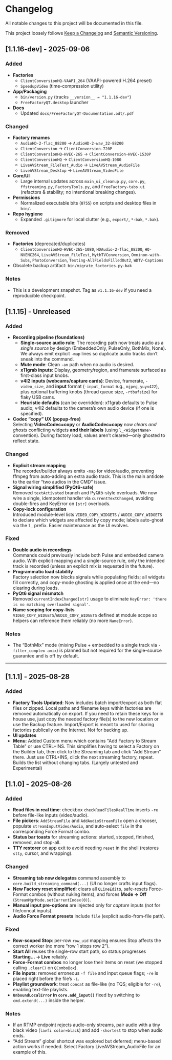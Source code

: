 # Changelog
All notable changes to this project will be documented in this file.

This project loosely follows [Keep a Changelog](https://keepachangelog.com/) and [Semantic Versioning](https://semver.org/).

## [1.1.16-dev] - 2025-09-06

### Added
- **Factories**
  - `ClientConversionHQ-VAAPI_264` (VAAPI-powered H.264 preset)
  - `SpeedupVideo` (time-compression utility)
- **App/Packaging**
  - `bin/version.py` (tracks `__version__ = "1.1.16-dev"`)
  - `FreeFactoryQT.desktop` launcher
- **Docs**
  - Updated `docs/FreeFactoryQT-Documentation.odt/.pdf`

### Changed
- **Factory renames**
  - `AudioHD-2-flac_88200` → `AudioHD-2-wav_32-88200`
  - `ClientConversion` → `ClientConversion-720P`
  - `ClientConversionHQ-HVEC-265` → `ClientConversion-HVEC-1530P`
  - `ClientConversionHQ` → `ClientConversionHQ-1080`
  - `LiveAVStream_FileTest_Audio` → `LiveAVStream_AudioFile`
  - `LiveAVStream_Desktop` → `LiveAVStream_VideoFile`
- **Core/UI**
  - Large internal updates across `main_ui_cleanup.py`, `core.py`, `ffstreaming.py`, `FactoryTools.py`, and `FreeFactory-tabs.ui` (refactors & stability; no intentional breaking changes).
- **Permissions**
  - Normalized executable bits (`0755`) on scripts and desktop files in `bin/`.
- **Repo hygiene**
  - Expanded `.gitignore` for local clutter (e.g., `export/`, `*-bak`, `*.bak`).

### Removed
- **Factories** (deprecated/duplicates)
  - `ClientConversionHQ-HVEC-265-1080`, `HDAudio-2-flac_88200`, `HQ-NVENC264`,
    `LiveAVStream_FileTest`, `MythTVConversion`, `Omninon-with-Subs`,
    `PhotoConversion`, `Testing-AllFieldsFilledOut2`, `WDTV-Captions`
- Obsolete backup artifact: `bin/migrate_factories.py-bak`

### Notes
- This is a development snapshot. Tag as `v1.1.16-dev` if you need a reproducible checkpoint.

## [1.1.15] - Unreleased

### Added
- **Recording pipeline (foundations)**
  - **Single-source audio rule**: The recording path now treats audio as a *single source* by design (EmbeddedOnly, PulseOnly, BothMix, None). We always emit explicit `-map` lines so duplicate audio tracks don’t sneak into the command.
  - **Mute mode**: Clean `-an` path when no audio is desired.
  - **x11grab inputs**: Display, geometry/region, and framerate surfaced as first-class input knobs.
  - **v4l2 inputs (webcams/capture cards)**: Device, framerate, `-video_size`, and **input** format (`-input_format` e.g., `mjpeg`, `yuyv422`), plus optional buffering knobs (thread queue size, `-rtbufsize`) for flaky USB cams.
  - **Heuristic defaults** (can be overridden): x11grab defaults to Pulse audio; v4l2 defaults to the camera’s own audio device (if one is specified).
- **Codec “copy” UX (popup-free)**  
  Selecting **VideoCodec=copy** or **AudioCodec=copy** now *clears and ghosts* conflicting widgets **and their labels** (using `l_<WidgetName>` convention). During factory load, values aren’t cleared—only ghosted to reflect state.

### Changed
- **Explicit stream mapping**  
  The recorder/builder always emits `-map` for video/audio, preventing ffmpeg from auto-adding an extra audio track. This is the main antidote to the earlier “two audios in the CMD” issue.
- **Signal wiring simplified (PyQt6-safe)**  
  Removed `textActivated` branch and PyQt5-style overloads. We now wire a single, idempotent handler via `currentTextChanged`, avoiding double-fires and KeyError on `[str]` overloads.
- **Copy-lock configuration**  
  Introduced module-level lists `VIDEO_COPY_WIDGETS` / `AUDIO_COPY_WIDGETS` to declare which widgets are affected by copy mode; labels auto-ghost via the `l_` prefix. Easier maintenance as the UI evolves.

### Fixed
- **Double audio in recordings**  
  Commands could previously include both Pulse and embedded camera audio. With explicit mapping and a single-source rule, only the intended track is recorded (unless an explicit mix is requested in the future).
- **Programmatic load stability**  
  Factory selection now blocks signals while populating fields; all widgets fill correctly, and copy-mode ghosting is applied once at the end—no clearing during loads.
- **PyQt6 signal mismatch**  
  Removed `currentIndexChanged[str]` usage to eliminate `KeyError: 'there is no matching overloaded signal'`.
- **Name scoping for copy-lists**  
  `VIDEO_COPY_WIDGETS`/`AUDIO_COPY_WIDGETS` defined at module scope so helpers can reference them reliably (no more `NameError`).

### Notes
- The “BothMix” mode (mixing Pulse + embedded to a single track via `-filter_complex amix`) is planned but not required for the single-source guarantee and is off by default.

---

## [1.1.1] - 2025-08-28

### Added
- **Factory Tools Updated**: Now includes batch import/export as both flat files or zipped. Local paths and filename keys within factories are removed automatically on export. If you need to retain these keys for in house use, just copy the needed factory file(s) to the new location or use the Backup feature. Import/Export is meant to used for sharing factories publically on the Internet. Not for backing up.
- **UI updates**
- **Menu**: Added Custom menu which contains "Add Factory to Stream Table" or use CTRL+INS. This simplifies having to select a Factory on the Builder tab, then click to the Streaming tab and click "Add Stream" there. Just use CTRL+INS, click the next streaming factory, repeat. Builds the list without changing tabs. (Largely untested and Experimental)

## [1.1.0] - 2025-08-26

### Added
- **Read files in real time**: checkbox `checkReadFilesRealTime` inserts `-re` before file-like inputs (video/audio).  
- **File pickers**: `AddStreamFile` and `AddAudioStreamFile` open a chooser, populate `streamInputVideo/Audio`, and auto-select `file` in the corresponding Force Format combo.
- **Status bar toasts** for streaming actions: started, stopped, finished, removed, and stop-all.
- **TTY restorer** on app exit to avoid needing `reset` in the shell (restores `stty`, cursor, and wrapping).

### Changed
- **Streaming tab now delegates** command assembly to `core.build_streaming_command(...)` (UI no longer crafts input flags).
- **New Factory reset simplified**: clears all `QLineEdit`s, safe-resets Force-Format combos (without nuking items), and forces **Mode → Off** (`StreamMgrMode.setCurrentIndex(0)`).
- **Manual input pre-options** are injected only for *capture* inputs (not for file/concat inputs).
- **Audio Force Format presets** include `file` (explicit audio-from-file path).

### Fixed
- **Row-scoped Stop**: per-row `row_uid` mapping ensures Stop affects the correct worker (no more “row 1 stops row 2”).
- **Start All** reuses the single-row start path, so status progresses **Starting… → Live** reliably.
- **Force-Format combos** no longer lose their items on reset (we stopped calling `.clear()` on `QComboBox`).
- **File inputs**: removed erroneous `-f file` and input queue flags; `-re` is placed right before the file’s `-i`.
- **Playlist groundwork**: treat `concat` as file-like (no TQS; eligible for `-re`), enabling text-file playlists.
- **`UnboundLocalError` in `core.add_input()`** fixed by switching to `cmd.extend(...)` inside the helper.

### Notes
- If an RTMP endpoint rejects audio-only streams, pair audio with a tiny black video (`lavfi color=black`) and add `-shortest` to stop when audio ends.
- “Add Stream” global shortcut was explored but deferred; menu-based action works if needed. Select Factory LiveAVStream_AudioFile for an example of this.
